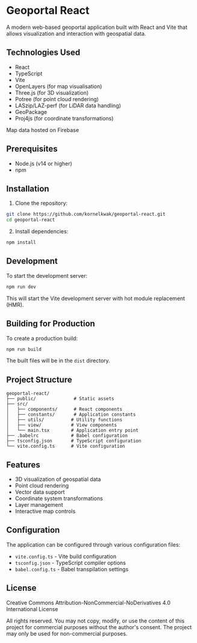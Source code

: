 # Geoportal React

A modern web-based geoportal application built with React and Vite that allows visualization and interaction with geospatial data.

## Technologies Used

- React 
- TypeScript
- Vite
- OpenLayers (for map visualisation)
- Three.js (for 3D visualization)
- Potree (for point cloud rendering)
- LASzip/LAZ-perf (for LiDAR data handling)
- GeoPackage
- Proj4js (for coordinate transformations)

Map data hosted on Firebase

## Prerequisites

- Node.js (v14 or higher)
- npm

## Installation

1. Clone the repository:
```sh
git clone https://github.com/kornelkwak/geoportal-react.git
cd geoportal-react
```

2. Install dependencies:
```sh
npm install
```

## Development

To start the development server:

```sh
npm run dev
```

This will start the Vite development server with hot module replacement (HMR).

## Building for Production

To create a production build:

```sh
npm run build
```

The built files will be in the `dist` directory.

## Project Structure

```
geoportal-react/
├── public/              # Static assets
├── src/
│   ├── components/      # React components
│   ├── constants/       # Application constants
│   ├── utils/          # Utility functions
│   ├── view/           # View components
│   └── main.tsx        # Application entry point
├── .babelrc            # Babel configuration
├── tsconfig.json       # TypeScript configuration
└── vite.config.ts      # Vite configuration
```

## Features

- 3D visualization of geospatial data
- Point cloud rendering
- Vector data support
- Coordinate system transformations
- Layer management
- Interactive map controls

## Configuration

The application can be configured through various configuration files:

- `vite.config.ts` - Vite build configuration
- `tsconfig.json` - TypeScript compiler options
- `babel.config.ts` - Babel transpilation settings

## License

Creative Commons Attribution-NonCommercial-NoDerivatives 4.0 International License

All rights reserved. You may not copy, modify, or use the content of this project for commercial purposes without the author's consent. The project may only be used for non-commercial purposes.
